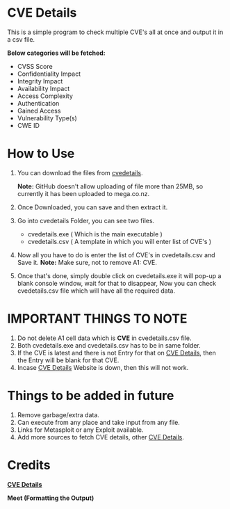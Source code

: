 # CVE Details

This is a simple program to check multiple CVE's all at once and output it in a csv file.

**Below categories will be fetched:**

* CVSS Score
* Confidentiality Impact
* Integrity Impact
* Availability Impact
* Access Complexity
* Authentication
* Gained Access
* Vulnerability Type(s)
* CWE ID

# How to Use

1. You can download the files from <a href="https://mega.nz/file/rFNRAApB#09FrIKS8AsQJYj13gs5ontKLPyfNVlI9rOQ4swF1J_Q" target="_blank">cvedetails</a>.

    **Note:** GitHub doesn't allow uploading of file more than 25MB, so currently it has been uploaded to mega.co.nz.

2. Once Downloaded, you can save and then extract it.
3. Go into cvedetails Folder, you can see two files.
    * cvedetails.exe ( Which is the main executable ) 
    * cvedetails.csv ( A template in which you will enter list of CVE's )
4. Now all you have to do is enter the list of CVE's in cvedetails.csv and Save it.
    **Note:** Make sure, not to remove A1: CVE.
5. Once that's done, simply double click on cvedetails.exe it will pop-up a blank console window, wait for that to disappear, Now you can check cvedetails.csv file which will have all the required data.

# IMPORTANT THINGS TO NOTE

1. Do not delete A1 cell data which is **CVE** in cvedetails.csv file.
2. Both cvedetails.exe and cvedetails.csv has to be in same folder.
3. If the CVE is latest and there is not Entry for that on <a href="https://www.cvedetails.com/" target="_blank">CVE Details</a>, then the Entry will be blank for that CVE.
4. Incase <a href="https://www.cvedetails.com/" target="_blank">CVE Details</a> Website is down, then this will not work.

# Things to be added in future

1. Remove garbage/extra data.
2. Can execute from any place and take input from any file.
3. Links for Metasploit or any Exploit available.
4. Add more sources to fetch CVE details, other <a href="https://www.cvedetails.com/" target="_blank">CVE Details</a>.


# Credits

**<a href="https://www.cvedetails.com/" target="_blank">CVE Details</a>**

**Meet (Formatting the Output)**
